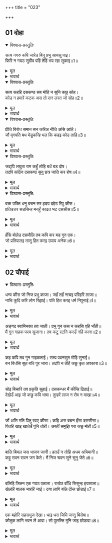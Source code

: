 +++
title = "023"

+++

## 01 दोहा

<div class="audioEmbed"  caption="AIR-वाचनम्" src="https://archive.org/download/rAmcharitmAnas-AIR/EPI-310.mp3"></div>

<details open><summary>विश्वास-प्रस्तुतिः</summary>

सत्य नगरु कपि जारेउ बिनु प्रभु आयसु पाइ।  
फिरि न गयउ सुग्रीव पहिं तेहिं भय रहा लुकाइ॥1॥  
</details>

<details><summary>मूल</summary>

सत्य नगरु कपि जारेउ बिनु प्रभु आयसु पाइ।  
फिरि न गयउ सुग्रीव पहिं तेहिं भय रहा लुकाइ॥1॥  
</details>

<details><summary>भावार्थ</summary>

 क्या सचमुच ही उस वानर ने प्रभु की आज्ञा पाए बिना ही तुम्हारा नगर जला डाला? मालूम होता है, इसी डर से वह लौटकर सुग्रीव के पास नहीं गया और कहीं छिप रहा!॥1॥  
</details>

<details open><summary>विश्वास-प्रस्तुतिः</summary>

सत्य कहहि दसकण्ठ सब मोहि न सुनि कछु कोह।  
कोउ न हमारें कटक अस तो सन लरत जो सोह॥2॥  
</details>

<details><summary>मूल</summary>

सत्य कहहि दसकण्ठ सब मोहि न सुनि कछु कोह।  
कोउ न हमारें कटक अस तो सन लरत जो सोह॥2॥  
</details>

<details><summary>भावार्थ</summary>

 हे रावण! तुम सब सत्य ही कहते हो, मुझे सुनकर कुछ भी क्रोध नहीं है। सचमुच हमारी सेना में कोई भी ऐसा नहीं है, जो तुमसे लडने में शोभा पाए॥2॥  
</details>

<details open><summary>विश्वास-प्रस्तुतिः</summary>

प्रीति बिरोध समान सन करिअ नीति असि आहि।  
जौं मृगपति बध मेडुकन्हि भल कि कहइ कोउ ताहि॥3॥  
</details>

<details><summary>मूल</summary>

प्रीति बिरोध समान सन करिअ नीति असि आहि।  
जौं मृगपति बध मेडुकन्हि भल कि कहइ कोउ ताहि॥3॥  
</details>

<details><summary>भावार्थ</summary>

 प्रीति और वैर बराबरी वाले से ही करना चाहिए, नीति ऐसी ही है। सिंह यदि मेण्ढकों को मारे, तो क्या उसे कोई भला कहेगा?॥3॥  
</details>

<details open><summary>विश्वास-प्रस्तुतिः</summary>

जद्यपि लघुता राम कहुँ तोहि बधें बड दोष।  
तदपि कठिन दसकण्ठ सुनु छत्र जाति कर रोष॥4॥  
</details>

<details><summary>मूल</summary>

जद्यपि लघुता राम कहुँ तोहि बधें बड दोष।  
तदपि कठिन दसकण्ठ सुनु छत्र जाति कर रोष॥4॥  
</details>

<details><summary>भावार्थ</summary>

यद्यपि तुम्हें मारने में श्री रामजी की लघुता है और बडा दोष भी है तथापि हे रावण! सुनो, क्षत्रिय जाति का क्रोध बडा कठिन होता है॥4॥  
</details>

<details open><summary>विश्वास-प्रस्तुतिः</summary>

बक्र उक्ति धनु बचन सर हृदय दहेउ रिपु कीस।  
प्रतिउत्तर सडसिन्ह मनहुँ काढत भट दससीस॥5॥  
</details>

<details><summary>मूल</summary>

बक्र उक्ति धनु बचन सर हृदय दहेउ रिपु कीस।  
प्रतिउत्तर सडसिन्ह मनहुँ काढत भट दससीस॥5॥  
</details>

<details><summary>भावार्थ</summary>

वक्रोक्ति रूपी धनुष से वचन रूपी बाण मारकर अङ्गद ने शत्रु का हृदय जला दिया। वीर रावण उन बाणों को मानो प्रत्युत्तर रूपी सँडसियों से निकाल रहा है॥5॥  
</details>

हँसि बोलेउ दसमौलि तब कपि कर बड गुन एक।  
जो प्रतिपालइ तासु हित करइ उपाय अनेक॥6॥  

<details><summary>मूल</summary>

हँसि बोलेउ दसमौलि तब कपि कर बड गुन एक।  
जो प्रतिपालइ तासु हित करइ उपाय अनेक॥6॥  
</details>

<details><summary>भावार्थ</summary>

 तब रावण हँसकर बोला- बन्दर में यह एक बडा गुण है कि जो उसे पालता है, उसका वह अनेकों उपायों से भला करने की चेष्टा करता है॥6॥  
</details>





## 02 चौपाई
<details open><summary>विश्वास-प्रस्तुतिः</summary>

धन्य कीस जो निज प्रभु काजा। जहँ तहँ नाचइ परिहरि लाजा॥  
नाचि कूदि करि लोग रिझाई। पति हित करइ धर्म निपुनाई॥1॥  
</details>
<details><summary>मूल</summary>

धन्य कीस जो निज प्रभु काजा। जहँ तहँ नाचइ परिहरि लाजा॥  
नाचि कूदि करि लोग रिझाई। पति हित करइ धर्म निपुनाई॥1॥  
</details>

<details><summary>भावार्थ</summary>

 बन्दर को धन्य है, जो अपने मालिक के लिए लाज छोडकर जहाँ-तहाँ नाचता है। नाच-कूदकर, लोगों को रिझाकर, मालिक का हित करता है। यह उसके धर्म की निपुणता है॥1॥  
</details>

अङ्गद स्वामिभक्त तव जाती। प्रभु गुन कस न कहसि एहि भाँती॥  
मैं गुन गाहक परम सुजाना। तव कटु रटनि करउँ नहिं काना॥2॥  

<details><summary>मूल</summary>

अङ्गद स्वामिभक्त तव जाती। प्रभु गुन कस न कहसि एहि भाँती॥  
मैं गुन गाहक परम सुजाना। तव कटु रटनि करउँ नहिं काना॥2॥  
</details>

<details><summary>भावार्थ</summary>

हे अङ्गद! तेरी जाति स्वामिभक्त है (फिर भला) तू अपने मालिक के गुण इस प्रकार कैसे न बखानेगा? मैं गुण ग्राहक (गुणों का आदर करने वाला) और परम सुजान (समझदार) हूँ, इसी से तेरी जली-कटी बक-बक पर कान (ध्यान) नहीं देता॥2॥  
</details>

कह कपि तव गुन गाहकताई। सत्य पवनसुत मोहि सुनाई॥  
बन बिधंसि सुत बधि पुर जारा। तदपि न तेहिं कछु कृत अपकारा॥3॥  

<details><summary>मूल</summary>

कह कपि तव गुन गाहकताई। सत्य पवनसुत मोहि सुनाई॥  
बन बिधंसि सुत बधि पुर जारा। तदपि न तेहिं कछु कृत अपकारा॥3॥  
</details>

<details><summary>भावार्थ</summary>

 अङ्गद ने कहा- तुम्हारी सच्ची गुण ग्राहकता तो मुझे हनुमान्‌ ने सुनाई थी। उसने अशोक वन में विध्वंस (तहस-नहस) करके, तुम्हारे पुत्र को मारकर नगर को जला दिया था। तो भी (तुमने अपनी गुण ग्राहकता के कारण यही समझा कि) उसने तुम्हारा कुछ भी अपकार नहीं किया॥3॥  
</details>

सोइ बिचारि तव प्रकृति सुहाई। दसकन्धर मैं कीन्हि ढिठाई॥  
देखेउँ आइ जो कछु कपि भाषा। तुम्हरें लाज न रोष न माखा॥4॥  

<details><summary>मूल</summary>

सोइ बिचारि तव प्रकृति सुहाई। दसकन्धर मैं कीन्हि ढिठाई॥  
देखेउँ आइ जो कछु कपि भाषा। तुम्हरें लाज न रोष न माखा॥4॥  
</details>

<details><summary>भावार्थ</summary>

 तुम्हारा वही सुन्दर स्वभाव विचार कर, हे दशग्रीव! मैन्ने कुछ धृष्टता की है। हनुमान्‌ ने जो कुछ कहा था, उसे आकर मैन्ने प्रत्यक्ष देख लिया कि तुम्हें न लज्जा है, न क्रोध है और न चिढ है॥4॥  
</details>

जौं असि मति पितु खाए कीसा। कहि अस बचन हँसा दससीसा॥  
पितहि खाइ खातेउँ पुनि तोही। अबहीं समुझि परा कछु मोही॥5॥  

<details><summary>मूल</summary>

जौं असि मति पितु खाए कीसा। कहि अस बचन हँसा दससीसा॥  
पितहि खाइ खातेउँ पुनि तोही। अबहीं समुझि परा कछु मोही॥5॥  
</details>

<details><summary>भावार्थ</summary>

 (रावण बोला-) अरे वानर! जब तेरी ऐसी बुद्धि है, तभी तो तू बाप को खा गया। ऐसा वचन कहकर रावण हँसा। अङ्गद ने कहा- पिता को खाकर फिर तुमको भी खा डालता, परन्तु अभी तुरन्त कुछ और ही बात मेरी समझ में आ गई!॥5॥  
</details>

बालि बिमल जस भाजन जानी। हतउँ न तोहि अधम अभिमानी॥  
कहु रावन रावन जग केते। मैं निज श्रवन सुने सुनु जेते॥6॥  

<details><summary>मूल</summary>

बालि बिमल जस भाजन जानी। हतउँ न तोहि अधम अभिमानी॥  
कहु रावन रावन जग केते। मैं निज श्रवन सुने सुनु जेते॥6॥  
</details>

<details><summary>भावार्थ</summary>

 अरे नीच अभिमानी! बालि के निर्मल यश का पात्र (कारण) जानकर तुम्हें मैं नहीं मारता। रावण! यह तो बता कि जगत्‌ में कितने रावण हैं? मैन्ने जितने रावण अपने कानों से सुन रखे हैं, उन्हें सुन-॥6॥  
</details>

बलिहि जितन एक गयउ पताला। राखेउ बाँधि सिसुन्ह हयसाला॥  
खेलहिं बालक मारहिं जाई। दया लागि बलि दीन्ह छोडाई॥7॥  

<details><summary>मूल</summary>

बलिहि जितन एक गयउ पताला। राखेउ बाँधि सिसुन्ह हयसाला॥  
खेलहिं बालक मारहिं जाई। दया लागि बलि दीन्ह छोडाई॥7॥  
</details>

<details><summary>भावार्थ</summary>

 एक रावण तो बलि को जीतने पाताल में गया था, तब बच्चों ने उसे घुडसाल में बाँध रखा। बालक खेलते थे और जा-जाकर उसे मारते थे। बलि को दया लगी, तब उन्होन्ने उसे छुडा दिया॥7॥  
</details>

एक बहोरि सहसभुज देखा। धाइ धरा जिमि जन्तु बिसेषा॥  
कौतुक लागि भवन लै आवा। सो पुलस्ति मुनि जाइ छोडावा॥8॥  

<details><summary>मूल</summary>

एक बहोरि सहसभुज देखा। धाइ धरा जिमि जन्तु बिसेषा॥  
कौतुक लागि भवन लै आवा। सो पुलस्ति मुनि जाइ छोडावा॥8॥  
</details>

<details><summary>भावार्थ</summary>

 फिर एक रावण को सहस्रबाहु ने देखा, और उसने दौडकर उसको एक विशेष प्रकार के (विचित्र) जन्तु की तरह (समझकर) पकड लिया। तमाशे के लिए वह उसे घर ले आया। तब पुलस्त्य मुनि ने जाकर उसे छुडाया॥8॥  
</details>


